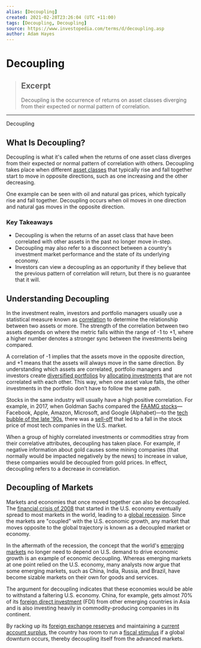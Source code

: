 ```yaml
---
alias: [Decoupling]
created: 2021-02-28T23:26:04 (UTC +11:00)
tags: [Decoupling, Decoupling]
source: https://www.investopedia.com/terms/d/decoupling.asp
author: Adam Hayes
---
```


# Decoupling

> ## Excerpt
> Decoupling is the occurrence of returns on asset classes diverging from their expected or normal pattern of correlation.

---

Decoupling
## What Is Decoupling?

Decoupling is what it's called when the returns of one asset class diverges from their expected or normal pattern of correlation with others. Decoupling takes place when different [asset classes](https://www.investopedia.com/terms/a/assetclasses.asp) that typically rise and fall together start to move in opposite directions, such as one increasing and the other decreasing.

One example can be seen with oil and natural gas prices, which typically rise and fall together. Decoupling occurs when oil moves in one direction and natural gas moves in the opposite direction.

### Key Takeaways

-   Decoupling is when the returns of an asset class that have been correlated with other assets in the past no longer move in-step.
-   Decoupling may also refer to a disconnect between a country's investment market performance and the state of its underlying economy.
-   Investors can view a decoupling as an opportunity if they believe that the previous pattern of correlation will return, but there is no guarantee that it will.

## Understanding Decoupling

In the investment realm, investors and portfolio managers usually use a statistical measure known as [correlation](https://www.investopedia.com/terms/c/correlation.asp) to determine the relationship between two assets or more. The strength of the correlation between two assets depends on where the metric falls within the range of -1 to +1, where a higher number denotes a stronger sync between the investments being compared.

A correlation of -1 implies that the assets move in the opposite direction, and +1 means that the assets will always move in the same direction. By understanding which assets are correlated, portfolio managers and investors create [diversified portfolios](https://www.investopedia.com/terms/d/diversification.asp) by [allocating investments](https://www.investopedia.com/terms/a/assetallocation.asp) that are not correlated with each other. This way, when one asset value falls, the other investments in the portfolio don’t have to follow the same path.

Stocks in the same industry will usually have a high positive correlation. For example, in 2017, when Goldman Sachs compared the [FAAMG stocks](https://www.investopedia.com/terms/f/faamg-stocks.asp)—Facebook, Apple, Amazon, Microsoft, and Google (Alphabet)—to the [tech bubble of the late '90s](https://www.investopedia.com/terms/d/dotcom-bubble.asp), there was a [sell-off](https://www.investopedia.com/terms/s/sell-off.asp) that led to a fall in the stock price of most tech companies in the U.S. market.

When a group of highly correlated investments or commodities stray from their correlative attributes, decoupling has taken place. For example, if negative information about gold causes some mining companies (that normally would be impacted negatively by the news) to increase in value, these companies would be decoupled from gold prices. In effect, decoupling refers to a decrease in correlation.

## Decoupling of Markets

Markets and economies that once moved together can also be decoupled. The [financial crisis of 2008](https://www.investopedia.com/terms/f/financial-crisis.asp) that started in the U.S. economy eventually spread to most markets in the world, leading to a [global recession](https://www.investopedia.com/terms/g/global-recession.asp). Since the markets are "coupled" with the U.S. economic growth, any market that moves opposite to the global trajectory is known as a decoupled market or economy.

In the aftermath of the recession, the concept that the world's [emerging markets](https://www.investopedia.com/terms/e/emergingmarketeconomy.asp) no longer need to depend on U.S. demand to drive economic growth is an example of economic decoupling. Whereas emerging markets at one point relied on the U.S. economy, many analysts now argue that some emerging markets, such as China, India, Russia, and Brazil, have become sizable markets on their own for goods and services.

The argument for decoupling indicates that these economies would be able to withstand a faltering U.S. economy. China, for example, gets almost 70% of its [foreign direct investment](https://www.investopedia.com/terms/f/fdi.asp) (FDI) from other emerging countries in Asia and is also investing heavily in commodity-producing companies in its continent.

By racking up its [foreign exchange reserves](https://www.investopedia.com/terms/f/foreign-exchange-reserves.asp) and maintaining a [current account surplus](https://www.investopedia.com/terms/c/current-account-surplus.asp), the country has room to run a [fiscal stimulus](https://www.investopedia.com/terms/e/economic-stimulus.asp) if a global downturn occurs, thereby decoupling itself from the advanced markets.
